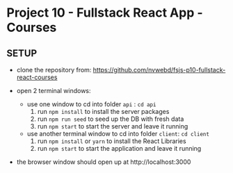 # Project 10 - Fullstack React App - Courses

## SETUP

- clone the repository from: https://github.com/nvwebd/fsjs-p10-fullstack-react-courses
- open 2 terminal windows:
  - use one window to cd into folder `api` : `cd api`
    1. run `npm install` to install the server packages
    2. run `npm run seed` to seed up the DB with fresh data
    3. run `npm start` to start the server and leave it running
  - use another terminal window to cd into folder `client`: `cd client`
    1. run `npm install` or `yarn` to install the React Libraries
    2. run `npm start` to start the application and leave it running

- the browser window should open up at http://localhost:3000